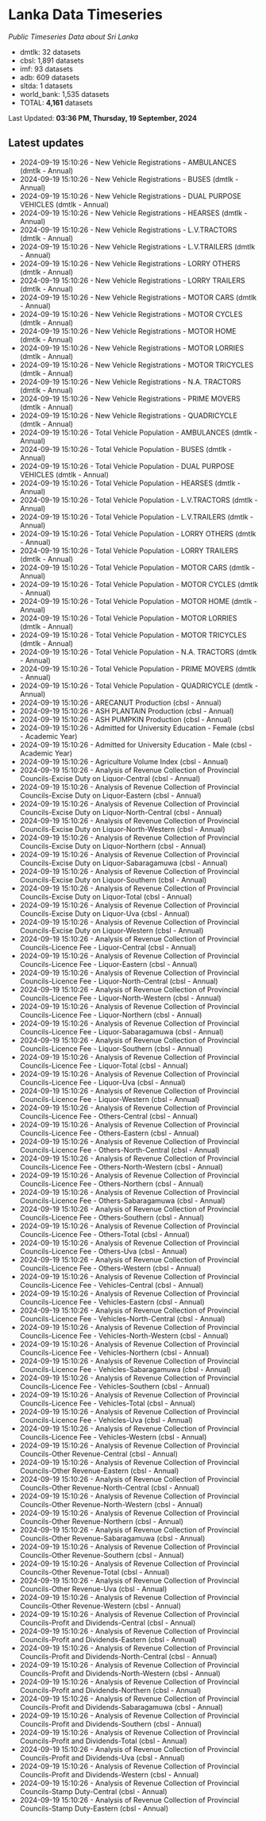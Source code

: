 # Lanka Data Timeseries
*Public Timeseries Data about Sri Lanka*

* dmtlk: 32 datasets
* cbsl: 1,891 datasets
* imf: 93 datasets
* adb: 609 datasets
* sltda: 1 datasets
* world_bank: 1,535 datasets
* TOTAL: **4,161** datasets

Last Updated: **03:36 PM, Thursday, 19 September, 2024**

## Latest updates

* 2024-09-19 15:10:26 - New Vehicle Registrations - AMBULANCES (dmtlk - Annual)
* 2024-09-19 15:10:26 - New Vehicle Registrations - BUSES (dmtlk - Annual)
* 2024-09-19 15:10:26 - New Vehicle Registrations - DUAL PURPOSE VEHICLES (dmtlk - Annual)
* 2024-09-19 15:10:26 - New Vehicle Registrations - HEARSES (dmtlk - Annual)
* 2024-09-19 15:10:26 - New Vehicle Registrations - L.V.TRACTORS (dmtlk - Annual)
* 2024-09-19 15:10:26 - New Vehicle Registrations - L.V.TRAILERS (dmtlk - Annual)
* 2024-09-19 15:10:26 - New Vehicle Registrations - LORRY OTHERS (dmtlk - Annual)
* 2024-09-19 15:10:26 - New Vehicle Registrations - LORRY TRAILERS (dmtlk - Annual)
* 2024-09-19 15:10:26 - New Vehicle Registrations - MOTOR CARS (dmtlk - Annual)
* 2024-09-19 15:10:26 - New Vehicle Registrations - MOTOR CYCLES (dmtlk - Annual)
* 2024-09-19 15:10:26 - New Vehicle Registrations - MOTOR HOME (dmtlk - Annual)
* 2024-09-19 15:10:26 - New Vehicle Registrations - MOTOR LORRIES (dmtlk - Annual)
* 2024-09-19 15:10:26 - New Vehicle Registrations - MOTOR TRICYCLES (dmtlk - Annual)
* 2024-09-19 15:10:26 - New Vehicle Registrations - N.A. TRACTORS (dmtlk - Annual)
* 2024-09-19 15:10:26 - New Vehicle Registrations - PRIME MOVERS (dmtlk - Annual)
* 2024-09-19 15:10:26 - New Vehicle Registrations - QUADRICYCLE (dmtlk - Annual)
* 2024-09-19 15:10:26 - Total Vehicle Population - AMBULANCES (dmtlk - Annual)
* 2024-09-19 15:10:26 - Total Vehicle Population - BUSES (dmtlk - Annual)
* 2024-09-19 15:10:26 - Total Vehicle Population - DUAL PURPOSE VEHICLES (dmtlk - Annual)
* 2024-09-19 15:10:26 - Total Vehicle Population - HEARSES (dmtlk - Annual)
* 2024-09-19 15:10:26 - Total Vehicle Population - L.V.TRACTORS (dmtlk - Annual)
* 2024-09-19 15:10:26 - Total Vehicle Population - L.V.TRAILERS (dmtlk - Annual)
* 2024-09-19 15:10:26 - Total Vehicle Population - LORRY OTHERS (dmtlk - Annual)
* 2024-09-19 15:10:26 - Total Vehicle Population - LORRY TRAILERS (dmtlk - Annual)
* 2024-09-19 15:10:26 - Total Vehicle Population - MOTOR CARS (dmtlk - Annual)
* 2024-09-19 15:10:26 - Total Vehicle Population - MOTOR CYCLES (dmtlk - Annual)
* 2024-09-19 15:10:26 - Total Vehicle Population - MOTOR HOME (dmtlk - Annual)
* 2024-09-19 15:10:26 - Total Vehicle Population - MOTOR LORRIES (dmtlk - Annual)
* 2024-09-19 15:10:26 - Total Vehicle Population - MOTOR TRICYCLES (dmtlk - Annual)
* 2024-09-19 15:10:26 - Total Vehicle Population - N.A. TRACTORS (dmtlk - Annual)
* 2024-09-19 15:10:26 - Total Vehicle Population - PRIME MOVERS (dmtlk - Annual)
* 2024-09-19 15:10:26 - Total Vehicle Population - QUADRICYCLE (dmtlk - Annual)
* 2024-09-19 15:10:26 - ARECANUT Production (cbsl - Annual)
* 2024-09-19 15:10:26 - ASH PLANTAIN Production (cbsl - Annual)
* 2024-09-19 15:10:26 - ASH PUMPKIN Production (cbsl - Annual)
* 2024-09-19 15:10:26 - Admitted for University Education - Female (cbsl - Academic Year)
* 2024-09-19 15:10:26 - Admitted for University Education - Male (cbsl - Academic Year)
* 2024-09-19 15:10:26 - Agriculture Volume Index (cbsl - Annual)
* 2024-09-19 15:10:26 - Analysis of Revenue Collection of Provincial Councils-Excise Duty on Liquor-Central (cbsl - Annual)
* 2024-09-19 15:10:26 - Analysis of Revenue Collection of Provincial Councils-Excise Duty on Liquor-Eastern (cbsl - Annual)
* 2024-09-19 15:10:26 - Analysis of Revenue Collection of Provincial Councils-Excise Duty on Liquor-North-Central (cbsl - Annual)
* 2024-09-19 15:10:26 - Analysis of Revenue Collection of Provincial Councils-Excise Duty on Liquor-North-Western (cbsl - Annual)
* 2024-09-19 15:10:26 - Analysis of Revenue Collection of Provincial Councils-Excise Duty on Liquor-Northern (cbsl - Annual)
* 2024-09-19 15:10:26 - Analysis of Revenue Collection of Provincial Councils-Excise Duty on Liquor-Sabaragamuwa (cbsl - Annual)
* 2024-09-19 15:10:26 - Analysis of Revenue Collection of Provincial Councils-Excise Duty on Liquor-Southern (cbsl - Annual)
* 2024-09-19 15:10:26 - Analysis of Revenue Collection of Provincial Councils-Excise Duty on Liquor-Total (cbsl - Annual)
* 2024-09-19 15:10:26 - Analysis of Revenue Collection of Provincial Councils-Excise Duty on Liquor-Uva (cbsl - Annual)
* 2024-09-19 15:10:26 - Analysis of Revenue Collection of Provincial Councils-Excise Duty on Liquor-Western (cbsl - Annual)
* 2024-09-19 15:10:26 - Analysis of Revenue Collection of Provincial Councils-Licence Fee - Liquor-Central (cbsl - Annual)
* 2024-09-19 15:10:26 - Analysis of Revenue Collection of Provincial Councils-Licence Fee - Liquor-Eastern (cbsl - Annual)
* 2024-09-19 15:10:26 - Analysis of Revenue Collection of Provincial Councils-Licence Fee - Liquor-North-Central (cbsl - Annual)
* 2024-09-19 15:10:26 - Analysis of Revenue Collection of Provincial Councils-Licence Fee - Liquor-North-Western (cbsl - Annual)
* 2024-09-19 15:10:26 - Analysis of Revenue Collection of Provincial Councils-Licence Fee - Liquor-Northern (cbsl - Annual)
* 2024-09-19 15:10:26 - Analysis of Revenue Collection of Provincial Councils-Licence Fee - Liquor-Sabaragamuwa (cbsl - Annual)
* 2024-09-19 15:10:26 - Analysis of Revenue Collection of Provincial Councils-Licence Fee - Liquor-Southern (cbsl - Annual)
* 2024-09-19 15:10:26 - Analysis of Revenue Collection of Provincial Councils-Licence Fee - Liquor-Total (cbsl - Annual)
* 2024-09-19 15:10:26 - Analysis of Revenue Collection of Provincial Councils-Licence Fee - Liquor-Uva (cbsl - Annual)
* 2024-09-19 15:10:26 - Analysis of Revenue Collection of Provincial Councils-Licence Fee - Liquor-Western (cbsl - Annual)
* 2024-09-19 15:10:26 - Analysis of Revenue Collection of Provincial Councils-Licence Fee - Others-Central (cbsl - Annual)
* 2024-09-19 15:10:26 - Analysis of Revenue Collection of Provincial Councils-Licence Fee - Others-Eastern (cbsl - Annual)
* 2024-09-19 15:10:26 - Analysis of Revenue Collection of Provincial Councils-Licence Fee - Others-North-Central (cbsl - Annual)
* 2024-09-19 15:10:26 - Analysis of Revenue Collection of Provincial Councils-Licence Fee - Others-North-Western (cbsl - Annual)
* 2024-09-19 15:10:26 - Analysis of Revenue Collection of Provincial Councils-Licence Fee - Others-Northern (cbsl - Annual)
* 2024-09-19 15:10:26 - Analysis of Revenue Collection of Provincial Councils-Licence Fee - Others-Sabaragamuwa (cbsl - Annual)
* 2024-09-19 15:10:26 - Analysis of Revenue Collection of Provincial Councils-Licence Fee - Others-Southern (cbsl - Annual)
* 2024-09-19 15:10:26 - Analysis of Revenue Collection of Provincial Councils-Licence Fee - Others-Total (cbsl - Annual)
* 2024-09-19 15:10:26 - Analysis of Revenue Collection of Provincial Councils-Licence Fee - Others-Uva (cbsl - Annual)
* 2024-09-19 15:10:26 - Analysis of Revenue Collection of Provincial Councils-Licence Fee - Others-Western (cbsl - Annual)
* 2024-09-19 15:10:26 - Analysis of Revenue Collection of Provincial Councils-Licence Fee - Vehicles-Central (cbsl - Annual)
* 2024-09-19 15:10:26 - Analysis of Revenue Collection of Provincial Councils-Licence Fee - Vehicles-Eastern (cbsl - Annual)
* 2024-09-19 15:10:26 - Analysis of Revenue Collection of Provincial Councils-Licence Fee - Vehicles-North-Central (cbsl - Annual)
* 2024-09-19 15:10:26 - Analysis of Revenue Collection of Provincial Councils-Licence Fee - Vehicles-North-Western (cbsl - Annual)
* 2024-09-19 15:10:26 - Analysis of Revenue Collection of Provincial Councils-Licence Fee - Vehicles-Northern (cbsl - Annual)
* 2024-09-19 15:10:26 - Analysis of Revenue Collection of Provincial Councils-Licence Fee - Vehicles-Sabaragamuwa (cbsl - Annual)
* 2024-09-19 15:10:26 - Analysis of Revenue Collection of Provincial Councils-Licence Fee - Vehicles-Southern (cbsl - Annual)
* 2024-09-19 15:10:26 - Analysis of Revenue Collection of Provincial Councils-Licence Fee - Vehicles-Total (cbsl - Annual)
* 2024-09-19 15:10:26 - Analysis of Revenue Collection of Provincial Councils-Licence Fee - Vehicles-Uva (cbsl - Annual)
* 2024-09-19 15:10:26 - Analysis of Revenue Collection of Provincial Councils-Licence Fee - Vehicles-Western (cbsl - Annual)
* 2024-09-19 15:10:26 - Analysis of Revenue Collection of Provincial Councils-Other Revenue-Central (cbsl - Annual)
* 2024-09-19 15:10:26 - Analysis of Revenue Collection of Provincial Councils-Other Revenue-Eastern (cbsl - Annual)
* 2024-09-19 15:10:26 - Analysis of Revenue Collection of Provincial Councils-Other Revenue-North-Central (cbsl - Annual)
* 2024-09-19 15:10:26 - Analysis of Revenue Collection of Provincial Councils-Other Revenue-North-Western (cbsl - Annual)
* 2024-09-19 15:10:26 - Analysis of Revenue Collection of Provincial Councils-Other Revenue-Northern (cbsl - Annual)
* 2024-09-19 15:10:26 - Analysis of Revenue Collection of Provincial Councils-Other Revenue-Sabaragamuwa (cbsl - Annual)
* 2024-09-19 15:10:26 - Analysis of Revenue Collection of Provincial Councils-Other Revenue-Southern (cbsl - Annual)
* 2024-09-19 15:10:26 - Analysis of Revenue Collection of Provincial Councils-Other Revenue-Total (cbsl - Annual)
* 2024-09-19 15:10:26 - Analysis of Revenue Collection of Provincial Councils-Other Revenue-Uva (cbsl - Annual)
* 2024-09-19 15:10:26 - Analysis of Revenue Collection of Provincial Councils-Other Revenue-Western (cbsl - Annual)
* 2024-09-19 15:10:26 - Analysis of Revenue Collection of Provincial Councils-Profit and Dividends-Central (cbsl - Annual)
* 2024-09-19 15:10:26 - Analysis of Revenue Collection of Provincial Councils-Profit and Dividends-Eastern (cbsl - Annual)
* 2024-09-19 15:10:26 - Analysis of Revenue Collection of Provincial Councils-Profit and Dividends-North-Central (cbsl - Annual)
* 2024-09-19 15:10:26 - Analysis of Revenue Collection of Provincial Councils-Profit and Dividends-North-Western (cbsl - Annual)
* 2024-09-19 15:10:26 - Analysis of Revenue Collection of Provincial Councils-Profit and Dividends-Northern (cbsl - Annual)
* 2024-09-19 15:10:26 - Analysis of Revenue Collection of Provincial Councils-Profit and Dividends-Sabaragamuwa (cbsl - Annual)
* 2024-09-19 15:10:26 - Analysis of Revenue Collection of Provincial Councils-Profit and Dividends-Southern (cbsl - Annual)
* 2024-09-19 15:10:26 - Analysis of Revenue Collection of Provincial Councils-Profit and Dividends-Total (cbsl - Annual)
* 2024-09-19 15:10:26 - Analysis of Revenue Collection of Provincial Councils-Profit and Dividends-Uva (cbsl - Annual)
* 2024-09-19 15:10:26 - Analysis of Revenue Collection of Provincial Councils-Profit and Dividends-Western (cbsl - Annual)
* 2024-09-19 15:10:26 - Analysis of Revenue Collection of Provincial Councils-Stamp Duty-Central (cbsl - Annual)
* 2024-09-19 15:10:26 - Analysis of Revenue Collection of Provincial Councils-Stamp Duty-Eastern (cbsl - Annual)